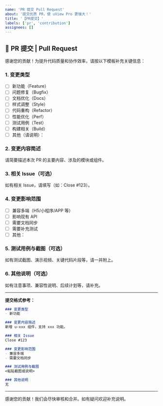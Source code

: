 ```yaml
---
name: 'PR 提交 Pull Request'
about: '提交优质 PR，使 uView Pro 更强大！'
title: '【PR提交】'
labels: ['pr', 'contribution']
assignees: []
---
```


## 🔀 PR 提交 | Pull Request

感谢您的贡献！为提升代码质量和协作效率，请按以下模板补充关键信息：

### 1. 变更类型

- [ ] 新功能（Feature）
- [ ] 问题修复（Bugfix）
- [ ] 文档优化（Docs）
- [ ] 样式调整（Style）
- [ ] 代码重构（Refactor）
- [ ] 性能优化（Perf）
- [ ] 测试用例（Test）
- [ ] 构建相关（Build）
- [ ] 其他（请说明）：

### 2. 变更内容简述

请简要描述本次 PR 的主要内容、涉及的模块或组件。

### 3. 相关 Issue（可选）

如有相关 Issue，请填写（如：Close #123）。

### 4. 变更影响范围

- [ ] 兼容多端（H5/小程序/APP 等）
- [ ] 影响现有 API
- [ ] 需要文档同步
- [ ] 需要补充测试
- [ ] 其他：

### 5. 测试用例与截图（可选）

如有测试截图、演示视频、关键代码片段等，请一并附上。

### 6. 其他说明（可选）

如有注意事项、兼容性说明、后续计划等，请补充。

---

**提交格式参考：**

```markdown
### 变更类型
- 新功能

### 变更内容简述
新增 u-xxx 组件，支持 xxx 功能。

### 相关 Issue
Close #123

### 变更影响范围
- 兼容多端
- 需要文档同步

### 测试用例与截图
<粘贴截图或说明>

### 其他说明
无
```

---

感谢您的贡献！我们会尽快审核和合并。如有疑问欢迎补充说明。
